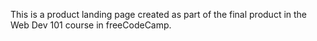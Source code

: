 This is a product landing page created as part of the final product in the Web Dev 101 course in freeCodeCamp. 